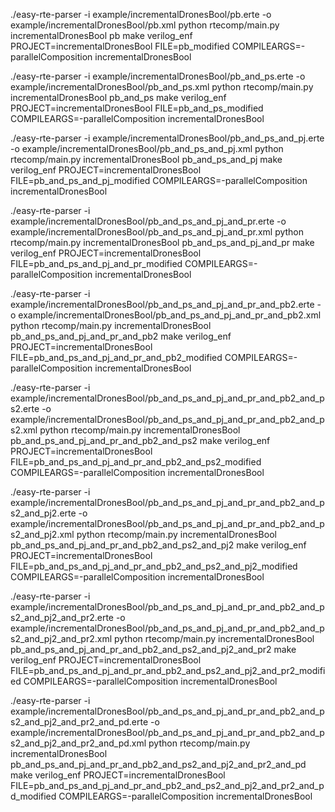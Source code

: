 ./easy-rte-parser -i example/incrementalDronesBool/pb.erte -o example/incrementalDronesBool/pb.xml
python rtecomp/main.py incrementalDronesBool pb
make verilog_enf PROJECT=incrementalDronesBool FILE=pb_modified COMPILEARGS=-parallelComposition
incrementalDronesBool

./easy-rte-parser -i example/incrementalDronesBool/pb_and_ps.erte -o example/incrementalDronesBool/pb_and_ps.xml
python rtecomp/main.py incrementalDronesBool pb_and_ps
make verilog_enf PROJECT=incrementalDronesBool FILE=pb_and_ps_modified COMPILEARGS=-parallelComposition
incrementalDronesBool


./easy-rte-parser -i example/incrementalDronesBool/pb_and_ps_and_pj.erte -o example/incrementalDronesBool/pb_and_ps_and_pj.xml
python rtecomp/main.py incrementalDronesBool pb_and_ps_and_pj
make verilog_enf PROJECT=incrementalDronesBool FILE=pb_and_ps_and_pj_modified COMPILEARGS=-parallelComposition
incrementalDronesBool


./easy-rte-parser -i example/incrementalDronesBool/pb_and_ps_and_pj_and_pr.erte -o example/incrementalDronesBool/pb_and_ps_and_pj_and_pr.xml
python rtecomp/main.py incrementalDronesBool pb_and_ps_and_pj_and_pr
make verilog_enf PROJECT=incrementalDronesBool FILE=pb_and_ps_and_pj_and_pr_modified COMPILEARGS=-parallelComposition
incrementalDronesBool



./easy-rte-parser -i example/incrementalDronesBool/pb_and_ps_and_pj_and_pr_and_pb2.erte -o example/incrementalDronesBool/pb_and_ps_and_pj_and_pr_and_pb2.xml
python rtecomp/main.py incrementalDronesBool pb_and_ps_and_pj_and_pr_and_pb2
make verilog_enf PROJECT=incrementalDronesBool FILE=pb_and_ps_and_pj_and_pr_and_pb2_modified COMPILEARGS=-parallelComposition
incrementalDronesBool

./easy-rte-parser -i example/incrementalDronesBool/pb_and_ps_and_pj_and_pr_and_pb2_and_ps2.erte -o example/incrementalDronesBool/pb_and_ps_and_pj_and_pr_and_pb2_and_ps2.xml
python rtecomp/main.py incrementalDronesBool pb_and_ps_and_pj_and_pr_and_pb2_and_ps2
make verilog_enf PROJECT=incrementalDronesBool FILE=pb_and_ps_and_pj_and_pr_and_pb2_and_ps2_modified COMPILEARGS=-parallelComposition
incrementalDronesBool


./easy-rte-parser -i example/incrementalDronesBool/pb_and_ps_and_pj_and_pr_and_pb2_and_ps2_and_pj2.erte -o example/incrementalDronesBool/pb_and_ps_and_pj_and_pr_and_pb2_and_ps2_and_pj2.xml
python rtecomp/main.py incrementalDronesBool pb_and_ps_and_pj_and_pr_and_pb2_and_ps2_and_pj2
make verilog_enf PROJECT=incrementalDronesBool FILE=pb_and_ps_and_pj_and_pr_and_pb2_and_ps2_and_pj2_modified COMPILEARGS=-parallelComposition
incrementalDronesBool


./easy-rte-parser -i example/incrementalDronesBool/pb_and_ps_and_pj_and_pr_and_pb2_and_ps2_and_pj2_and_pr2.erte -o example/incrementalDronesBool/pb_and_ps_and_pj_and_pr_and_pb2_and_ps2_and_pj2_and_pr2.xml
python rtecomp/main.py incrementalDronesBool pb_and_ps_and_pj_and_pr_and_pb2_and_ps2_and_pj2_and_pr2
make verilog_enf PROJECT=incrementalDronesBool FILE=pb_and_ps_and_pj_and_pr_and_pb2_and_ps2_and_pj2_and_pr2_modified COMPILEARGS=-parallelComposition
incrementalDronesBool


./easy-rte-parser -i example/incrementalDronesBool/pb_and_ps_and_pj_and_pr_and_pb2_and_ps2_and_pj2_and_pr2_and_pd.erte -o example/incrementalDronesBool/pb_and_ps_and_pj_and_pr_and_pb2_and_ps2_and_pj2_and_pr2_and_pd.xml
python rtecomp/main.py incrementalDronesBool pb_and_ps_and_pj_and_pr_and_pb2_and_ps2_and_pj2_and_pr2_and_pd
make verilog_enf PROJECT=incrementalDronesBool FILE=pb_and_ps_and_pj_and_pr_and_pb2_and_ps2_and_pj2_and_pr2_and_pd_modified COMPILEARGS=-parallelComposition
incrementalDronesBool


